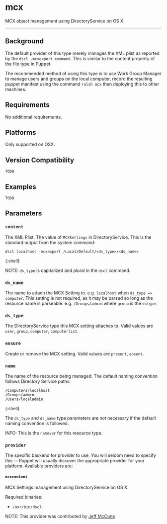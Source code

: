mcx
===

MCX object management using DirectoryService on OS X.

* * *

Background
----------

The default provider of this type merely manages the XML plist as
reported by the `dscl -mcxexport command`. This is similar to the
content property of the file type in Puppet.

The recommended method of using this type is to use Work Group
Manager to manage users and groups on the local computer, record
the resulting puppet manifest using the command `ralsh mcx` then
deploying this to other machines.

Requirements
------------

No additional requirements.

Platforms
---------

Only supported on OSX.

Version Compatibility
---------------------

`TODO`

Examples
--------

`TODO`

Parameters
----------

### `content`

The XML Plist. The value of `MCXSettings` in DirectoryService. This
is the standard output from the system command:

    dscl localhost -mcxexport /Local/Default/<ds_type>/<ds_name>
{:shell}

NOTE: `ds_type` is capitalized and plural in the `dscl` command.

### `ds_name`

The name to attach the MCX Setting to. e.g. `localhost` when
`ds_type => computer`. This setting is not required, as it may be
parsed so long as the resource name is parseable. e.g.
`/Groups/admin` where `group` is the `dstype`.

### `ds_type`

The DirectoryService type this MCX setting attaches to. Valid
values are `user`, `group`, `computer`, `computerlist`.

### `ensure`

Create or remove the MCX setting. Valid values are `present`,
`absent`.

### `name`

The name of the resource being managed. The default naming
convention follows Directory Service paths:

    /Computers/localhost
    /Groups/admin
    /Users/localadmin
{:shell}

The `ds_type` and `ds_name` type parameters are not necessary if the
default naming convention is followed.

INFO: This is the `namevar` for this resource type.

### `provider`

The specific backend for provider to use. You will seldom need to
specify this -- Puppet will usually discover the appropriate
provider for your platform. Available providers are:

#### `mcxcontent`

MCX Settings management using DirectoryService on OS X.

Required binaries:
* `/usr/bin/dscl`.

NOTE: This provider was contributed by [Jeff
McCune](mailto:mccune.jeff@gmail.com)

